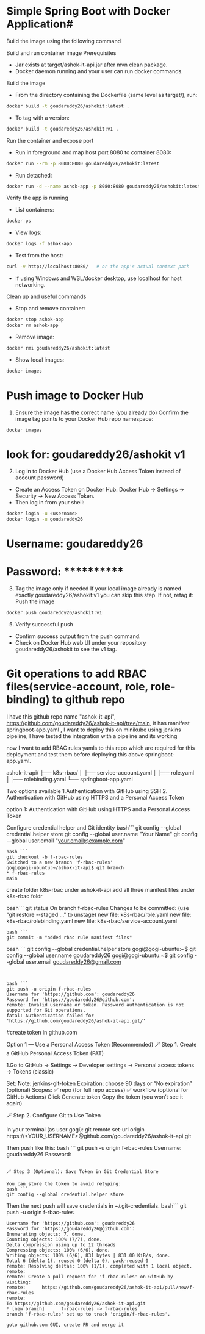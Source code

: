   
# Simple Spring Boot with Docker Application#


Build the image using the following command

Build and run container image
Prerequisites
- Jar exists at target/ashok-it-api.jar after mvn clean package.
- Docker daemon running and your user can run docker commands.

Build the image
- From the directory containing the Dockerfile (same level as target/), run:
 ```bash
docker build -t goudareddy26/ashokit:latest .
```


- To tag with a version:
 ```bash
docker build -t goudareddy26/ashokit:v1 .
```

Run the container and expose port
- Run in foreground and map host port 8080 to container 8080:
 ```bash
docker run --rm -p 8080:8080 goudareddy26/ashokit:latest
```

- Run detached:
 ```bash
docker run -d --name ashok-app -p 8080:8080 goudareddy26/ashokit:latest
```

Verify the app is running

- List containers:
 ```bash
docker ps
```
- View logs:
 ```bash
docker logs -f ashok-app
```

- Test from the host:
 ```bash
curl -v http://localhost:8080/   # or the app's actual context path
```

- If using Windows and WSL/docker desktop, use localhost for host networking.

Clean up and useful commands
- Stop and remove container:
 ```bash
docker stop ashok-app
docker rm ashok-app
```

- Remove image:
 ```bash
docker rmi goudareddy26/ashokit:latest
```

- Show local images:
```bash
docker images
```

# Push image to Docker Hub
1. Ensure the image has the correct name (you already do)
Confirm the image tag points to your Docker Hub repo namespace:
```bash
docker images
```
# look for: goudareddy26/ashokit   v1


2. Log in to Docker Hub (use a Docker Hub Access Token instead of account password)
- Create an Access Token on Docker Hub: Docker Hub → Settings → Security → New Access Token.
- Then log in from your shell:
```bash
docker login -u <username>
docker login -u goudareddy26
```
# Username: goudareddy26
# Password: **********


3. Tag the image only if needed
If your local image already is named exactly goudareddy26/ashokit:v1 you can skip this step. If not, retag it:
Push the image
```bash
docker push goudareddy26/ashokit:v1
```

5. Verify successful push
- Confirm success output from the push command.
- Check on Docker Hub web UI under your repository goudareddy26/ashokit to see the v1 tag.

# Git operations to add RBAC files(service-account, role, role-binding) to github repo


I have this github repo name "ashok-it-api",
https://github.com/goudareddy26/ashok-it-api/tree/main, it has manifest 
springboot-app.yaml , I want to deploy this on minikube using jenkins pipeline, I have tested the integration with a pipeline and its working

now I want to add RBAC rules yamls to this repo which are required for this deployment and test them before deploying this above springboot-app.yaml.

ashok-it-api/
├── k8s-rbac/
│   ├── service-account.yaml
│   ├── role.yaml
│   ├── rolebinding.yaml
└── springboot-app.yaml


Two options available
1.Authentication with GitHub using SSH
2. Authentication with GitHub using HTTPS and a Personal Access Token

option 1: Authentication with GitHub using HTTPS and a Personal Access Token

Configure credential helper and Git identity
	  bash```
   git config --global credential.helper store
   git config --global user.name "Your Name"
   git config --global user.email "your.email@example.com"
   ```
bash ```   
git checkout -b f-rbac-rules
Switched to a new branch 'f-rbac-rules'
gogi@gogi-ubuntu:~/ashok-it-api$ git branch 
* f-rbac-rules
  main
 ```

create folder  k8s-rbac under ashok-it-api 
add all three manifest files under k8s-rbac foldr

 bash```
git status
On branch f-rbac-rules
Changes to be committed:
  (use "git restore --staged <file>..." to unstage)
	new file:   k8s-rbac/role.yaml
	new file:   k8s-rbac/rolebinding.yaml
	new file:   k8s-rbac/service-account.yaml
 ```
 bash ```
git commit -m "added rbac rule manifest files"
 ```

bash ```
git config --global credential.helper store
gogi@gogi-ubuntu:~$ git config --global user.name goudareddy26
gogi@gogi-ubuntu:~$ git config --global user.email goudareddy26@gmail.com
 ```


bash ```
git push -u origin f-rbac-rules 
Username for 'https://github.com': goudareddy26
Password for 'https://goudareddy26@github.com': 
remote: Invalid username or token. Password authentication is not supported for Git operations.
fatal: Authentication failed for 'https://github.com/goudareddy26/ashok-it-api.git/'
 ```
 
#create token in github.com
 
Option 1 — Use a Personal Access Token (Recommended)
🪄 Step 1. Create a GitHub Personal Access Token (PAT)

  1.Go to GitHub → Settings → Developer settings → Personal access tokens → Tokens (classic)
   
   Set:
    Note: jenkins-git-token
    Expiration: choose 90 days or “No expiration” (optional)
    Scopes:
	✅ repo (for full repo access)
    ✅ workflow (optional for GitHub Actions)
   Click Generate token
   Copy the token (you won’t see it again) 
   
🪄 Step 2. Configure Git to Use Token

In your terminal (as user gogi):
git remote set-url origin https://<YOUR_USERNAME>@github.com/goudareddy26/ashok-it-api.git

Then push like this:
bash ```
git push -u origin f-rbac-rules
Username: goudareddy26
Password: <paste your Personal Access Token here>
 ```
 
🪄 Step 3 (Optional): Save Token in Git Credential Store

You can store the token to avoid retyping:
bash ```
 git config --global credential.helper store
 ```
Then the next push will save credentials in ~/.git-credentials.
 bash```
git push -u origin f-rbac-rules
 ```
Username for 'https://github.com': goudareddy26
Password for 'https://goudareddy26@github.com': 
Enumerating objects: 7, done.
Counting objects: 100% (7/7), done.
Delta compression using up to 12 threads
Compressing objects: 100% (6/6), done.
Writing objects: 100% (6/6), 831 bytes | 831.00 KiB/s, done.
Total 6 (delta 1), reused 0 (delta 0), pack-reused 0
remote: Resolving deltas: 100% (1/1), completed with 1 local object.
remote: 
remote: Create a pull request for 'f-rbac-rules' on GitHub by visiting:
remote:      https://github.com/goudareddy26/ashok-it-api/pull/new/f-rbac-rules
remote: 
To https://github.com/goudareddy26/ashok-it-api.git
 * [new branch]      f-rbac-rules -> f-rbac-rules
branch 'f-rbac-rules' set up to track 'origin/f-rbac-rules'.

goto github.com GUI, create PR and merge it 
